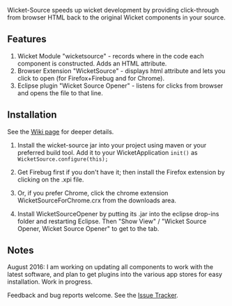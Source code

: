 Wicket-Source speeds up wicket development by providing click-through from browser HTML back to the original Wicket components in your source.

## Features

1. Wicket Module "wicketsource" - records where in the code each component is constructed. Adds an HTML attribute.
2. Browser Extension "WicketSource" - displays html attribute and lets you click to open (for Firefox+Firebug and for Chrome).
3. Eclipse plugin "Wicket Source Opener" - listens for clicks from browser and opens the file to that line.

## Installation

See the [Wiki page](https://github.com/jennybrown8/wicket-source/wiki) for deeper details.

1. Install the wicket-source jar into your project using maven or your preferred build tool.  Add it to your WicketApplication `init()` as
     `WicketSource.configure(this);`


2. Get Firebug first if you don't have it; then install the Firefox extension by clicking on the .xpi file.

3. Or, if you prefer Chrome, click the chrome extension WicketSourceForChrome.crx from the downloads area. 

4. Install WicketSourceOpener by putting its .jar into the eclipse drop-ins folder and restarting Eclipse. 
Then "Show View" / "Wicket Source Opener, Wicket Source Opener" to get to the tab.


## Notes

August 2016: I am working on updating all components to work with the latest software, 
and plan to get plugins into the various app stores for easy installation.  Work in progress.

Feedback and bug reports welcome. See the [Issue Tracker](https://github.com/jennybrown8/wicket-source/issues). 
